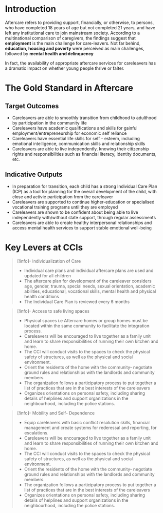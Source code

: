 # Introduction
Aftercare refers to providing support, financially, or otherwise, to persons, who have completed 18 years of age but not completed 21 years, and have left any institutional care to join mainstream society. According to a multinational comparison of caregivers, the findings suggest that **employment** is the main challenge for care-leavers. Not far behind, **education, housing and poverty** were perceived as main challenges, followed by **mental health and delinquency**

In fact, the availability of appropriate aftercare services for careleavers has a dramatic impact on whether young people thrive or falter. 

# The Gold Standard in Aftercare 

## Target Outcomes 
- Careleavers are able to smoothly transition from childhood to adulthood by participation in the community life
- Careleavers have academic qualifications and skills for gainful employment/entrepreneurship for economic self reliance
- Careleavers have essential life skills for self - esteem, including emotional intelligence, communication skills and relationship skills
- Careleavers are able to live independently, knowing their citizenship rights and responsibilities such as financial literacy, identity documents, etc.

## Indicative Outputs
- In preparation for transition, each child has a strong Individual Care Plan (ICP) as a tool for planning for the overall development of the child, with close and activie participation from the careleaver
- Careleavers are supported to continue higher-education or specialised vocational training programs until they are employed
- Careleavers are shown to be confident about being able to live independently with/without state support, through regular assessments 
- Careleavers are able to create healthy interpersonal relationships and access mental health services to support stable emotional well-being 

# Key Levers at CCIs


> [!info]- Individualization of Care
> - Individual care plans and individual aftercare plans are used and updated for all children
> - The aftercare plan for development of the careleaver considers age, gender, trauma, special needs, sexual orientation, academic abilities, educational, vocational skills, mental health and physical health conditions
> - The Individual Care Plan is reviewed every 6 months


> [!info]- Access to safe living spaces
> - Physical spaces i.e Aftercare homes or group homes must be located within the same community to facilitate the integration process. 
> - Careleavers will be encouraged to live together as a family unit and learn to share responsibilities of running their own kitchen and home. 
> - The CCI will conduct visits to the spaces to check the physical safety of structures, as well as the physical and social environment. 
> - Orient the residents of the home with the community- negotiate ground rules and relationships with the landlords and community members
> - The organization follows a participatory process to put together a list of practices that are in the best interests of the careleavers 
> - Organizes orientations on personal safety, including sharing details of helplines and support organizations in the neighbourhood, including the police stations. 

> [!info]- Mobility and Self- Dependence
> - Equip careleavers with basic conflict resolution skills, financial management and create systems for rederessal and reporting, for escalations. 
> - Careleavers will be encouraged to live together as a family unit and learn to share responsibilities of running their own kitchen and home. 
> - The CCI will conduct visits to the spaces to check the physical safety of structures, as well as the physical and social environment. 
> - Orient the residents of the home with the community- negotiate ground rules and relationships with the landlords and community members
> - The organization follows a participatory process to put together a list of practices that are in the best interests of the careleavers 
> - Organizes orientations on personal safety, including sharing details of helplines and support organizations in the neighbourhood, including the police stations. 
> 
> 
